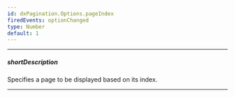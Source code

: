```yaml
---
id: dxPagination.Options.pageIndex
firedEvents: optionChanged
type: Number
default: 1
---
```

---
##### shortDescription
Specifies a page to be displayed based on its index.

---
<!-- Description goes here -->
